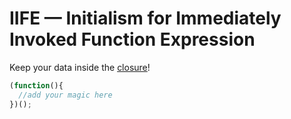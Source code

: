 # IIFE — Initialism for Immediately Invoked Function Expression

Keep your data inside the [closure](https://github.com/freecodecamp/freecodecamp/wiki/js-closures)!

```js
(function(){
  //add your magic here
})();
```
